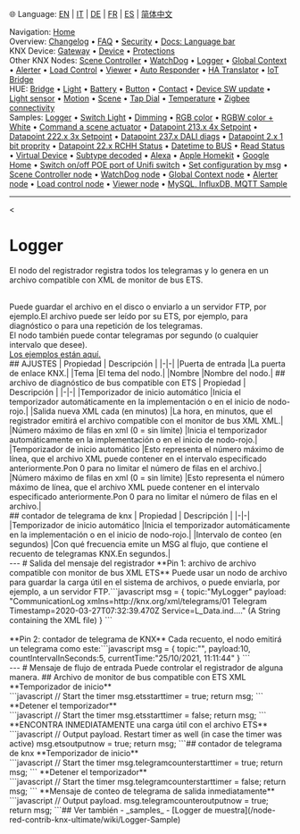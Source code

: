 🌐 Language: [EN](/node-red-contrib-knx-ultimate/wiki/Logger-Configuration) | [IT](/node-red-contrib-knx-ultimate/wiki/it-Logger-Configuration) | [DE](/node-red-contrib-knx-ultimate/wiki/de-Logger-Configuration) | [FR](/node-red-contrib-knx-ultimate/wiki/fr-Logger-Configuration) | [ES](/node-red-contrib-knx-ultimate/wiki/es-Logger-Configuration) | [简体中文](/node-red-contrib-knx-ultimate/wiki/zh-CN-Logger-Configuration)
<!-- NAV START -->
Navigation: [Home](https://supergiovane.github.io/node-red-contrib-knx-ultimate/wiki/Home)  
Overview: [Changelog](https://github.com/Supergiovane/node-red-contrib-knx-ultimate/blob/master/CHANGELOG.md) • [FAQ](https://supergiovane.github.io/node-red-contrib-knx-ultimate/wiki/FAQ-Troubleshoot) • [Security](https://supergiovane.github.io/node-red-contrib-knx-ultimate/wiki/SECURITY) • [Docs: Language bar](https://supergiovane.github.io/node-red-contrib-knx-ultimate/wiki/Docs-Language-Bar)  
KNX Device: [Gateway](https://supergiovane.github.io/node-red-contrib-knx-ultimate/wiki/Gateway-configuration) • [Device](https://supergiovane.github.io/node-red-contrib-knx-ultimate/wiki/Device) • [Protections](https://supergiovane.github.io/node-red-contrib-knx-ultimate/wiki/Protections)  
Other KNX Nodes: [Scene Controller](https://supergiovane.github.io/node-red-contrib-knx-ultimate/wiki/SceneController-Configuration) • [WatchDog](https://supergiovane.github.io/node-red-contrib-knx-ultimate/wiki/WatchDog-Configuration) • [Logger](https://supergiovane.github.io/node-red-contrib-knx-ultimate/wiki/Logger-Configuration) • [Global Context](https://supergiovane.github.io/node-red-contrib-knx-ultimate/wiki/GlobalVariable) • [Alerter](https://supergiovane.github.io/node-red-contrib-knx-ultimate/wiki/Alerter-Configuration) • [Load Control](https://supergiovane.github.io/node-red-contrib-knx-ultimate/wiki/LoadControl-Configuration) • [Viewer](https://supergiovane.github.io/node-red-contrib-knx-ultimate/wiki/knxUltimateViewer) • [Auto Responder](https://supergiovane.github.io/node-red-contrib-knx-ultimate/wiki/KNXAutoResponder) • [HA Translator](https://supergiovane.github.io/node-red-contrib-knx-ultimate/wiki/HATranslator) • [IoT Bridge](https://supergiovane.github.io/node-red-contrib-knx-ultimate/wiki/IoT-Bridge-Configuration)  
HUE: [Bridge](https://supergiovane.github.io/node-red-contrib-knx-ultimate/wiki/HUE+Bridge+configuration) • [Light](https://supergiovane.github.io/node-red-contrib-knx-ultimate/wiki/HUE+Light) • [Battery](https://supergiovane.github.io/node-red-contrib-knx-ultimate/wiki/HUE+Battery) • [Button](https://supergiovane.github.io/node-red-contrib-knx-ultimate/wiki/HUE+Button) • [Contact](https://supergiovane.github.io/node-red-contrib-knx-ultimate/wiki/HUE+Contact+sensor) • [Device SW update](https://supergiovane.github.io/node-red-contrib-knx-ultimate/wiki/HUE+Device+software+update) • [Light sensor](https://supergiovane.github.io/node-red-contrib-knx-ultimate/wiki/HUE+Light+sensor) • [Motion](https://supergiovane.github.io/node-red-contrib-knx-ultimate/wiki/HUE+Motion) • [Scene](https://supergiovane.github.io/node-red-contrib-knx-ultimate/wiki/HUE+Scene) • [Tap Dial](https://supergiovane.github.io/node-red-contrib-knx-ultimate/wiki/HUE+Tapdial) • [Temperature](https://supergiovane.github.io/node-red-contrib-knx-ultimate/wiki/HUE+Temperature+sensor) • [Zigbee connectivity](https://supergiovane.github.io/node-red-contrib-knx-ultimate/wiki/HUE+Zigbee+connectivity)  
Samples: [Logger](https://supergiovane.github.io/node-red-contrib-knx-ultimate/wiki/Logger-Sample) • [Switch Light](https://supergiovane.github.io/node-red-contrib-knx-ultimate/wiki/-Sample---Switch-light) • [Dimming](https://supergiovane.github.io/node-red-contrib-knx-ultimate/wiki/-Sample---Dimming) • [RGB color](https://supergiovane.github.io/node-red-contrib-knx-ultimate/wiki/-Sample---RGB-Color) • [RGBW color + White](https://supergiovane.github.io/node-red-contrib-knx-ultimate/wiki/-Sample---RGBW-Color-plus-White) • [Command a scene actuator](https://supergiovane.github.io/node-red-contrib-knx-ultimate/wiki/-Sample---Control-a-scene-actuator) • [Datapoint 213.x 4x Setpoint](https://supergiovane.github.io/node-red-contrib-knx-ultimate/wiki/-Sample---DPT213) • [Datapoint 222.x 3x Setpoint](https://supergiovane.github.io/node-red-contrib-knx-ultimate/wiki/-Sample---DPT222) • [Datapoint 237.x DALI diags](https://supergiovane.github.io/node-red-contrib-knx-ultimate/wiki/-Sample---DPT237) • [Datapoint 2.x 1 bit proprity](https://supergiovane.github.io/node-red-contrib-knx-ultimate/wiki/-Sample---DPT2) • [Datapoint 22.x RCHH Status](https://supergiovane.github.io/node-red-contrib-knx-ultimate/wiki/-Sample---DPT22) • [Datetime to BUS](https://supergiovane.github.io/node-red-contrib-knx-ultimate/wiki/-Sample---DateTime-to-BUS) • [Read Status](https://supergiovane.github.io/node-red-contrib-knx-ultimate/wiki/-Sample---Read-value-from-Device) • [Virtual Device](https://supergiovane.github.io/node-red-contrib-knx-ultimate/wiki/-Sample---Virtual-Device) • [Subtype decoded](https://supergiovane.github.io/node-red-contrib-knx-ultimate/wiki/-Sample---Subtype) • [Alexa](https://supergiovane.github.io/node-red-contrib-knx-ultimate/wiki/-Sample---Alexa) • [Apple Homekit](https://supergiovane.github.io/node-red-contrib-knx-ultimate/wiki/-Sample---Apple-Homekit) • [Google Home](https://supergiovane.github.io/node-red-contrib-knx-ultimate/wiki/-Sample---Google-Assistant) • [Switch on/off POE port of Unifi switch](https://supergiovane.github.io/node-red-contrib-knx-ultimate/wiki/-Sample---UnifiPOE) • [Set configuration by msg](https://supergiovane.github.io/node-red-contrib-knx-ultimate/wiki/-Sample-setConfig) • [Scene Controller node](https://supergiovane.github.io/node-red-contrib-knx-ultimate/wiki/Sample-Scene-Node) • [WatchDog node](https://supergiovane.github.io/node-red-contrib-knx-ultimate/wiki/-Sample---WatchDog) • [Global Context node](https://supergiovane.github.io/node-red-contrib-knx-ultimate/wiki/SampleGlobalContextNode) • [Alerter node](https://supergiovane.github.io/node-red-contrib-knx-ultimate/wiki/SampleAlerter) • [Load control node](https://supergiovane.github.io/node-red-contrib-knx-ultimate/wiki/SampleLoadControl) • [Viewer node](https://supergiovane.github.io/node-red-contrib-knx-ultimate/wiki/knxUltimateViewer) • [MySQL, InfluxDB, MQTT Sample](https://supergiovane.github.io/node-red-contrib-knx-ultimate/wiki/Sample-KNX2MQTT-KNX2MySQL-KNX2InfluxDB)
<!-- NAV END -->
---
<
# Logger
<p> El nodo del registrador registra todos los telegramas y lo genera en un archivo compatible con XML de monitor de bus ETS. </p>
<br/>
Puede guardar el archivo en el disco o enviarlo a un servidor FTP, por ejemplo.El archivo puede ser leído por su ETS, por ejemplo, para diagnóstico o para una repetición de los telegramas.
<br/>
El nodo también puede contar telegramas por segundo (o cualquier intervalo que desee).
<br/> <a href = "/node-red-contrib-knx-ultimate/wiki/logger-sample" target = "_ blank"> Los ejemplos están aquí. </a>
<br/>
## AJUSTES
| Propiedad | Descripción |
|-|-|
|Puerta de entrada |La puerta de enlace KNX.|
|Tema |El tema del nodo.|
|Nombre |Nombre del nodo.|
## archivo de diagnóstico de bus compatible con ETS
| Propiedad | Descripción |
|-|-|
|Temporizador de inicio automático |Inicia el temporizador automáticamente en la implementación o en el inicio de nodo-rojo.|
|Salida nueva XML cada (en minutos) |La hora, en minutos, que el registrador emitirá el archivo compatible con el monitor de bus XML XML.|
|Número máximo de filas en xml (0 = sin límite) |Inicia el temporizador automáticamente en la implementación o en el inicio de nodo-rojo.|
|Temporizador de inicio automático |Esto representa el número máximo de línea, que el archivo XML puede contener en el intervalo especificado anteriormente.Pon 0 para no limitar el número de filas en el archivo.|
|Número máximo de filas en xml (0 = sin límite) |Esto representa el número máximo de línea, que el archivo XML puede contener en el intervalo especificado anteriormente.Pon 0 para no limitar el número de filas en el archivo.|
<br/>
## contador de telegrama de knx
| Propiedad | Descripción |
|-|-|
|Temporizador de inicio automático |Inicia el temporizador automáticamente en la implementación o en el inicio de nodo-rojo.|
|Intervalo de conteo (en segundos) |Con qué frecuencia emite un MSG al flujo, que contiene el recuento de telegramas KNX.En segundos.|
<br/>
---
# Salida del mensaje del registrador
**Pin 1: archivo de archivo compatible con monitor de bus XML ETS**
Puede usar un nodo de archivo para guardar la carga útil en el sistema de archivos, o puede enviarla, por ejemplo, a un servidor FTP.```javascript
msg = {
        topic:"MyLogger"
        payload: "CommunicationLog xmlns=http://knx.org/xml/telegrams/01 Telegram Timestamp=2020-03-27T07:32:39.470Z Service=L_Data.ind...." (A String containing the XML file)
    }
```<br/> <br/>
**Pin 2: contador de telegrama de KNX**
Cada recuento, el nodo emitirá un telegrama como este:```javascript
msg = {
        topic:"",
        payload:10,
        countIntervalInSeconds:5,
        currentTime:"25/10/2021, 11:11:44"
    }
```<br/>
---
# Mensaje de flujo de entrada
Puede controlar el registrador de alguna manera.
## Archivo de monitor de bus compatible con ETS XML
**Temporizador de inicio** <br/>```javascript
// Start the timer
msg.etsstarttimer = true;
return msg;
``` **Detener el temporizador** <br/>```javascript
// Start the timer
msg.etsstarttimer = false;
return msg;
``` **ENCONTRA INMEDIATAMENTE una carga útil con el archivo ETS** <br/>```javascript
// Output payload. Restart timer as well (in case the timer was active)
msg.etsoutputnow = true;
return msg;
```## contador de telegrama de knx
**Temporizador de inicio** <br/>```javascript
// Start the timer
msg.telegramcounterstarttimer = true;
return msg;
``` **Detener el temporizador** <br/>```javascript
// Start the timer
msg.telegramcounterstarttimer = false;
return msg;
``` **Mensaje de conteo de telegrama de salida inmediatamente** <br/>```javascript
// Output payload.
msg.telegramcounteroutputnow = true;
return msg;
```## Ver también
- _samples_
- [Logger de muestra](/node-red-contrib-knx-ultimate/wiki/Logger-Sample)